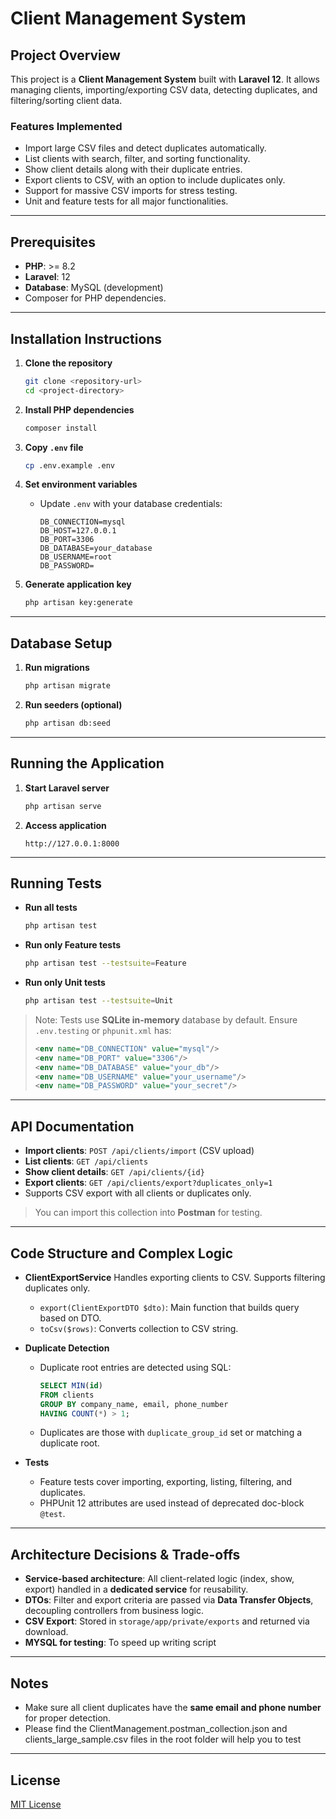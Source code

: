 # Client Management System

## Project Overview

This project is a **Client Management System** built with **Laravel 12**.
It allows managing clients, importing/exporting CSV data, detecting duplicates, and filtering/sorting client data.

### Features Implemented

* Import large CSV files and detect duplicates automatically.
* List clients with search, filter, and sorting functionality.
* Show client details along with their duplicate entries.
* Export clients to CSV, with an option to include duplicates only.
* Support for massive CSV imports for stress testing.
* Unit and feature tests for all major functionalities.

---

## Prerequisites

* **PHP**: >= 8.2
* **Laravel**: 12
* **Database**: MySQL (development)
* Composer for PHP dependencies.

---

## Installation Instructions

1. **Clone the repository**

   ```bash
   git clone <repository-url>
   cd <project-directory>
   ```

2. **Install PHP dependencies**

   ```bash
   composer install

3. **Copy `.env` file**

   ```bash
   cp .env.example .env
   ```

4. **Set environment variables**

   * Update `.env` with your database credentials:

     ```
     DB_CONNECTION=mysql
     DB_HOST=127.0.0.1
     DB_PORT=3306
     DB_DATABASE=your_database
     DB_USERNAME=root
     DB_PASSWORD=
     ```

5. **Generate application key**

   ```bash
   php artisan key:generate
   ```

---

## Database Setup

1. **Run migrations**

   ```bash
   php artisan migrate
   ```

2. **Run seeders (optional)**

   ```bash
   php artisan db:seed
   ```

---

## Running the Application

1. **Start Laravel server**

   ```bash
   php artisan serve
   ```
2. **Access application**

   ```
   http://127.0.0.1:8000
   ```

---

## Running Tests

* **Run all tests**

  ```bash
  php artisan test
  ```
* **Run only Feature tests**

  ```bash
  php artisan test --testsuite=Feature
  ```
* **Run only Unit tests**

  ```bash
  php artisan test --testsuite=Unit
  ```

> Note: Tests use **SQLite in-memory** database by default. Ensure `.env.testing` or `phpunit.xml` has:
>
> ```xml
> <env name="DB_CONNECTION" value="mysql"/>
><env name="DB_PORT" value="3306"/>
><env name="DB_DATABASE" value="your_db"/>
><env name="DB_USERNAME" value="your_username"/>
><env name="DB_PASSWORD" value="your_secret"/>
> ```

---

## API Documentation

* **Import clients**: `POST /api/clients/import` (CSV upload)
* **List clients**: `GET /api/clients`
* **Show client details**: `GET /api/clients/{id}`
* **Export clients**: `GET /api/clients/export?duplicates_only=1`
* Supports CSV export with all clients or duplicates only.

> You can import this collection into **Postman** for testing.

---

## Code Structure and Complex Logic

* **ClientExportService**
  Handles exporting clients to CSV. Supports filtering duplicates only.

  * `export(ClientExportDTO $dto)`: Main function that builds query based on DTO.
  * `toCsv($rows)`: Converts collection to CSV string.

* **Duplicate Detection**

  * Duplicate root entries are detected using SQL:

    ```sql
    SELECT MIN(id)
    FROM clients
    GROUP BY company_name, email, phone_number
    HAVING COUNT(*) > 1;
    ```
  * Duplicates are those with `duplicate_group_id` set or matching a duplicate root.

* **Tests**

  * Feature tests cover importing, exporting, listing, filtering, and duplicates.
  * PHPUnit 12 attributes are used instead of deprecated doc-block `@test`.

---

## Architecture Decisions & Trade-offs

* **Service-based architecture**: All client-related logic (index, show, export) handled in a **dedicated service** for reusability.
* **DTOs**: Filter and export criteria are passed via **Data Transfer Objects**, decoupling controllers from business logic.
* **CSV Export**: Stored in `storage/app/private/exports` and returned via download.
* **MYSQL for testing**: To speed up writing script
---

## Notes

* Make sure all client duplicates have the **same email and phone number** for proper detection.
* Please find the ClientManagement.postman_collection.json and clients_large_sample.csv files in the root folder will help you to test

---

## License

[MIT License](LICENSE)

